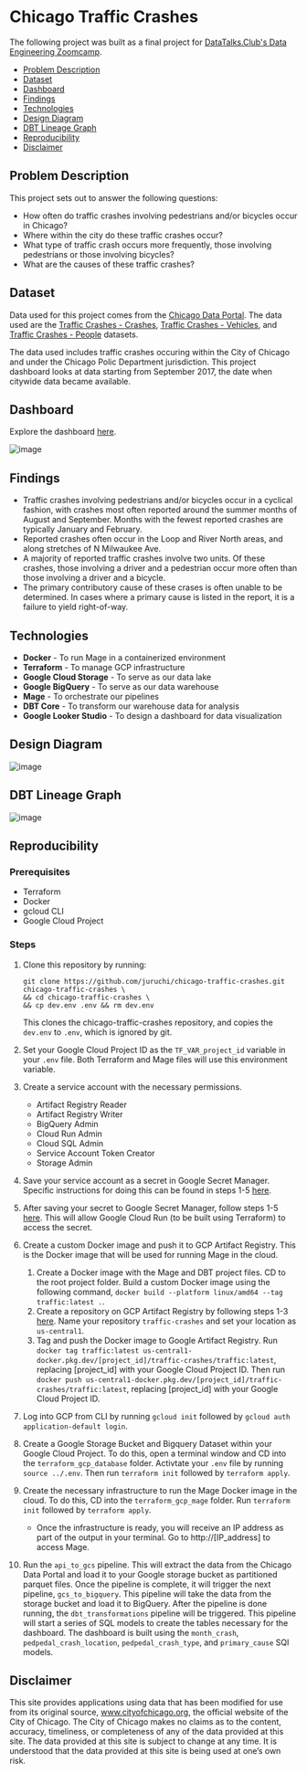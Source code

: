 # Chicago Traffic Crashes 

The following project was built as a final project for [DataTalks.Club's Data Engineering Zoomcamp](https://github.com/DataTalksClub/data-engineering-zoomcamp).

- [Problem Description](#problem-description)
- [Dataset](#dataset)
- [Dashboard](#dashboard)
- [Findings](#findings)
- [Technologies](#technologies)
- [Design Diagram](#design-diagram)
- [DBT Lineage Graph](#dbt-lineage-graph)
- [Reproducibility](#reproducibility)
- [Disclaimer](#disclaimer)

## Problem Description

This project sets out to answer the following questions:
- How often do traffic crashes involving pedestrians and/or bicycles occur in Chicago?
- Where within the city do these traffic crashes occur?
- What type of traffic crash occurs more frequently, those involving pedestrians or those involving bicycles?
- What are the causes of these traffic crashes?


## Dataset
Data used for this project comes from the [Chicago Data Portal](https://data.cityofchicago.org/). The data used are the [Traffic Crashes - Crashes](https://data.cityofchicago.org/Transportation/Traffic-Crashes-Crashes/85ca-t3if/about_data), [Traffic Crashes - Vehicles](https://data.cityofchicago.org/Transportation/Traffic-Crashes-Vehicles/68nd-jvt3/about_data), and [Traffic Crashes - People](https://data.cityofchicago.org/Transportation/Traffic-Crashes-People/u6pd-qa9d/about_data) datasets.

The data used includes traffic crashes occuring within the City of Chicago and under the Chicago Polic Department jurisdiction. This project dashboard looks at data starting from September 2017, the date when citywide data became available.


## Dashboard
Explore the dashboard [here](https://lookerstudio.google.com/s/gQfRPryZ_0s).

![image](media/Chicago_Traffic_Crashes_Report-1.png)


## Findings
- Traffic crashes involving pedestrians and/or bicycles occur in a cyclical fashion, with crashes most often reported around the summer months of August and September. Months with the fewest reported crashes are typically January and February.
- Reported crashes often occur in the Loop and River North areas, and along stretches of N Milwaukee Ave.
- A majority of reported traffic crashes involve two units. Of these crashes, those involving a driver and a pedestrian occur more often than those involving a driver and a bicycle.
- The primary contributory cause of these crases is often unable to be determined. In cases where a primary cause is listed in the report, it is a failure to yield right-of-way.


## Technologies
- **Docker** - To run Mage in a containerized environment
- **Terraform** - To manage GCP infrastructure
- **Google Cloud Storage** - To serve as our data lake
- **Google BigQuery** - To serve as our data warehouse
- **Mage** - To orchestrate our pipelines
- **DBT Core** - To transform our warehouse data for analysis
- **Google Looker Studio** - To design a dashboard for data visualization


## Design Diagram
![image](media/design_diagram.png)

## DBT Lineage Graph
![image](media/dbt_lineage_graph.png)

## Reproducibility

### Prerequisites
- Terraform
- Docker
- gcloud CLI
- Google Cloud Project

### Steps
1. Clone this repository by running:
    ```
    git clone https://github.com/juruchi/chicago-traffic-crashes.git chicago-traffic-crashes \
    && cd chicago-traffic-crashes \
    && cp dev.env .env && rm dev.env 
    ```
    This clones the chicago-traffic-crashes repository, and copies the ```dev.env``` to ```.env```, which is ignored by git.

2. Set your Google Cloud Project ID as the ```TF_VAR_project_id``` variable in your ```.env``` file. Both Terraform and Mage files will use this environment variable.

3. Create a service account with the necessary permissions. 
    - Artifact Registry Reader
    - Artifact Registry Writer
    - BigQuery Admin
    - Cloud Run Admin
    - Cloud SQL Admin
    - Service Account Token Creator
    - Storage Admin

4. Save your service account as a secret in Google Secret Manager. Specific instructions for doing this can be found in steps 1-5 [here](https://docs.mage.ai/production/deploying-to-cloud/secrets/GCP#creating-secrets).

5. After saving your secret to Google Secret Manager, follow steps 1-5 [here](https://docs.mage.ai/production/deploying-to-cloud/gcp/setup#method-a-terraform-configurations). This will allow Google Cloud Run (to be built using Terraform) to access the secret.

6. Create a custom Docker image and push it to GCP Artifact Registry. This is the Docker image that will be used for running Mage in the cloud. 
    1. Create a Docker image with the Mage and DBT project files. CD to the root project folder. Build a custom Docker image using the following command, ```docker build --platform linux/amd64 --tag traffic:latest .```.
    2. Create a repository on GCP Artifact Registry by following steps 1-3 [here](https://docs.mage.ai/production/deploying-to-cloud/gcp/gcp-artifact-registry). Name your repository ```traffic-crashes``` and set your location as ```us-central1```.
    2. Tag and push the Docker image to Google Artifact Registry. Run ```docker tag traffic:latest us-central1-docker.pkg.dev/[project_id]/traffic-crashes/traffic:latest```, replacing [project_id] with your Google Cloud Project ID. Then run ```docker push us-central1-docker.pkg.dev/[project_id]/traffic-crashes/traffic:latest```, replacing [project_id] with your Google Cloud Project ID.

7. Log into GCP from CLI by running ```gcloud init``` followed by ```gcloud auth application-default login```.

8. Create a Google Storage Bucket and Bigquery Dataset within your Google Cloud Project. To do this, open a terminal window and CD into the ```terraform_gcp_database``` folder. Activtate your ```.env``` file by running ```source ../.env```. Then run ```terraform init``` followed by ```terraform apply```.

9. Create the necessary infrastructure to run the Mage Docker image in the cloud. To do this, CD into the ```terraform_gcp_mage``` folder. Run ```terraform init``` followed by ```terraform apply```.
    - Once the infrastructure is ready, you will receive an IP address as part of the output in your terminal. Go to http://[IP_address] to access Mage.

10. Run the ```api_to_gcs``` pipeline. This will extract the data from the Chicago Data Portal and load it to your Google storage bucket as partitioned parquet files. Once the pipeline is complete, it will trigger the next pipeline, ```gcs_to_bigquery```. This pipeline will take the data from the storage bucket and load it to BigQuery. After the pipeline is done running, the ```dbt_transformations``` pipeline will be triggered. This pipeline will start a series of SQL models to create the tables necessary for the dashboard. The dashboard is built using the ```month_crash```, ```pedpedal_crash_location```, ```pedpedal_crash_type```, and ```primary_cause``` SQl models.



## Disclaimer
This site provides applications using data that has been modified for use from its original source, www.cityofchicago.org, the official website of the City of Chicago.  The City of Chicago makes no claims as to the content, accuracy, timeliness, or completeness of any of the data provided at this site.  The data provided at this site is subject to change at any time.  It is understood that the data provided at this site is being used at one’s own risk.